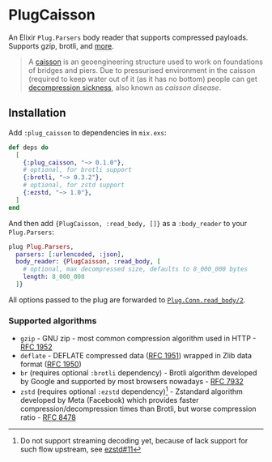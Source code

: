 # PlugCaisson

An Elixir `Plug.Parsers` body reader that supports compressed payloads. Supports gzip, brotli, and [more](#supported-algorithms).

> A [caisson][caisson] is an geoengineering structure used to work on foundations of
> bridges and piers. Due to pressurised environment in the caisson (required to
> keep water out of it (as it has no bottom) people can get [decompression
> sickness][sick], also known as _caisson disease_.

[sick]: https://en.wikipedia.org/wiki/Decompression_sickness
[caisson]: https://en.wikipedia.org/wiki/Caisson_(engineering)

## Installation

Add `:plug_caisson` to dependencies in `mix.exs`:

```elixir
def deps do
  [
    {:plug_caisson, "~> 0.1.0"},
    # optional, for brotli support
    {:brotli, "~> 0.3.2"},
    # optional, for zstd support
    {:ezstd, "~> 1.0"},
  ]
end
```

And then add `{PlugCaisson, :read_body, []}` as a `:body_reader` to your `Plug.Parsers`:

```elixir
plug Plug.Parsers,
  parsers: [:urlencoded, :json],
  body_reader: {PlugCaisson, :read_body, [
    # optional, max decompressed size, defaults to 8_000_000 bytes
    length: 8_000_000
  ]}
```

All options passed to the plug are forwarded to [`Plug.Conn.read_body/2`](https://hexdocs.pm/plug/Plug.Conn.html#read_body/2).

### Supported algorithms

- `gzip` - GNU zip - most common compression algorithm used in HTTP - [RFC 1952][]
- `deflate` - DEFLATE compressed data ([RFC 1951][]) wrapped in Zlib data format
  ([RFC 1950][])
- `br` (requires optional `:brotli` dependency) - Brotli algorithm developed by
  Google and supported by most browsers nowadays - [RFC 7932][]
- `zstd` (requires optional `:ezstd` dependency)[^1] - Zstandard algorithm developed
  by Meta (Facebook) which provides faster compression/decompression times than
  Brotli, but worse compression ratio - [RFC 8478][]

[RFC 1950]: https://datatracker.ietf.org/doc/html/rfc1950
[RFC 1951]: https://datatracker.ietf.org/doc/html/rfc1951
[RFC 1952]: https://datatracker.ietf.org/doc/html/rfc1952
[RFC 7932]: https://datatracker.ietf.org/doc/html/rfc7932
[RFC 8478]: https://datatracker.ietf.org/doc/html/rfc8478

[^1]:
    Do not support streaming decoding yet, because of lack support for such
    flow upstream, see [ezstd#11](https://github.com/silviucpp/ezstd/issues/11)
